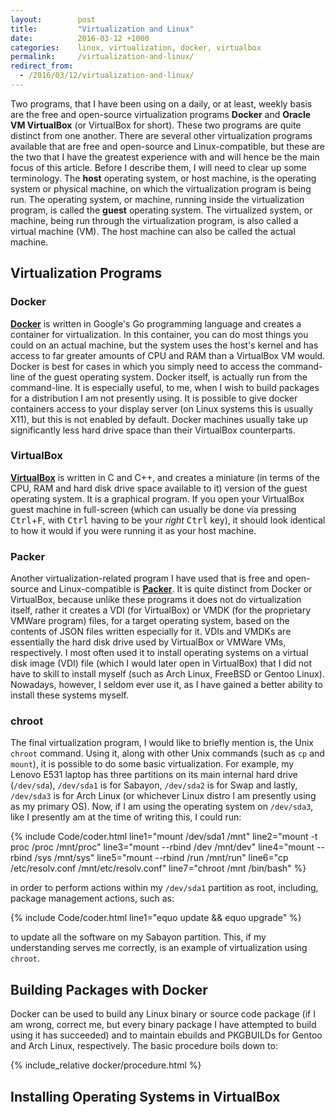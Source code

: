 ```yaml
---
layout:        post
title:         "Virtualization and Linux"
date:          2016-03-12 +1000
categories:    linux, virtualization, docker, virtualbox
permalink:     /virtualization-and-linux/
redirect_from:
  - /2016/03/12/virtualization-and-linux/
---
```


Two programs, that I have been using on a daily, or at least, weekly basis are the free and open-source virtualization programs **Docker** and **Oracle VM VirtualBox** (or VirtualBox for short). These two programs are quite distinct from one another. There are several other virtualization programs available that are free and open-source and Linux-compatible, but these are the two that I have the greatest experience with and will hence be the main focus of this article. Before I describe them, I will need to clear up some terminology. The **host** operating system, or host machine, is the operating system or physical machine, on which the virtualization program is being run. The operating system, or machine, running inside the virtualization program, is called the **guest** operating system. The virtualized system, or machine, being run through the virtualization program, is also called a virtual machine (VM). The host machine can also be called the actual machine.

## Virtualization Programs

### Docker
[**Docker**](https://www.docker.com/) is written in Google's Go programming language and creates a container for virtualization. In this container, you can do most things you could on an actual machine, but the system uses the host's kernel and has access to far greater amounts of CPU and RAM than a VirtualBox VM would. Docker is best for cases in which you simply need to access the command-line of the guest operating system. Docker itself, is actually run from the command-line. It is especially useful, to me, when I wish to build packages for a distribution I am not presently using. It is possible to give docker containers access to your display server (on Linux systems this is usually X11), but this is not enabled by default. Docker machines usually take up significantly less hard drive space than their VirtualBox counterparts.

### VirtualBox
[**VirtualBox**](https://www.virtualbox.org/) is written in C and C++, and creates a miniature (in terms of the CPU, RAM and hard disk drive space available to it) version of the guest operating system. It is a graphical program. If you open your VirtualBox guest machine in full-screen (which can usually be done via pressing <kbd>Ctrl</kbd>+<kbd>F</kbd>, with <kbd>Ctrl</kbd> having to be your *right* <kbd>Ctrl</kbd> key), it should look identical to how it would if you were running it as your host machine.

### Packer
Another virtualization-related program I have used that is free and open-source and Linux-compatible is [**Packer**](https://www.packer.io/). It is quite distinct from Docker or VirtualBox, because unlike these programs it does not do virtualization itself, rather it creates a VDI (for VirtualBox) or VMDK (for the proprietary VMWare program) files, for a target operating system, based on the contents of JSON files written especially for it. VDIs and VMDKs are essentially the hard disk drive used by VirtualBox or VMWare VMs, respectively. I most often used it to install operating systems on a virtual disk image (VDI) file (which I would later open in VirtualBox) that I did not have to skill to install myself (such as Arch Linux, FreeBSD or Gentoo Linux). Nowadays, however, I seldom ever use it, as I have gained a better ability to install these systems myself.

### chroot
The final virtualization program, I would like to briefly mention is, the Unix `chroot` command. Using it, along with other Unix commands (such as `cp` and `mount`), it is possible to do some basic virtualization. For example, my Lenovo E531 laptop has three partitions on its main internal hard drive (`/dev/sda`), `/dev/sda1` is for Sabayon, `/dev/sda2` is for Swap and lastly, `/dev/sda3` is for Arch Linux (or whichever Linux distro I am presently using as my primary OS). Now, if I am using the operating system on `/dev/sda3`, like I presently am at the time of writing this, I could run:

{% include Code/coder.html line1="mount /dev/sda1 /mnt" line2="mount -t proc /proc /mnt/proc" line3="mount --rbind /dev /mnt/dev" line4="mount --rbind /sys /mnt/sys" line5="mount --rbind /run /mnt/run" line6="cp /etc/resolv.conf /mnt/etc/resolv.conf" line7="chroot /mnt /bin/bash" %}

in order to perform actions within my `/dev/sda1` partition as root, including, package management actions, such as:

{% include Code/coder.html line1="equo update && equo upgrade" %}

to update all the software on my Sabayon partition. This, if my understanding serves me correctly, is an example of virtualization using `chroot`.

## Building Packages with Docker
Docker can be used to build any Linux binary or source code package (if I am wrong, correct me, but every binary package I have attempted to build using it has succeeded) and to maintain ebuilds and PKGBUILDs for Gentoo and Arch Linux, respectively. The basic procedure boils down to:

{% include_relative docker/procedure.html %}

## Installing Operating Systems in VirtualBox
